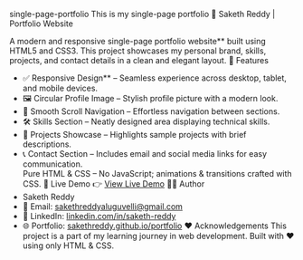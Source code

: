  single-page-portfolio
This is my single-page portfolio
🌟 Saketh Reddy | Portfolio Website

A modern and responsive single-page portfolio website** built using HTML5 and CSS3. This project showcases my personal brand, skills, projects, and contact details in a clean and elegant layout.
 🚀 Features

- ✅ Responsive Design** – Seamless experience across desktop, tablet, and mobile devices.  
- 🖼️ Circular Profile Image – Stylish profile picture with a modern look.  
- 🎨 Smooth Scroll Navigation – Effortless navigation between sections.  
- 🛠️ Skills Section – Neatly designed area displaying technical skills.  
- 📂 Projects Showcase – Highlights sample projects with brief descriptions.  
- 📞 Contact Section – Includes email and social media links for easy communication.  
      Pure HTML & CSS – No JavaScript; animations & transitions crafted with CSS.
 🔗 Live Demo
👉 [View Live Demo](https://sakethreddy.github.io/portfolio)
 👨‍💻 Author
- Saketh Reddy
- 📧 Email: sakethreddyaluguvelli@gmail.com  
- 💼 LinkedIn: [linkedin.com/in/saketh-reddy](https://linkedin.com/in/saketh-reddy-aluguvelli-2233752a0)  
- 🌐 Portfolio: [sakethreddy.github.io/portfolio](https://sakethreddy.github.io/portfolio)
❤️ Acknowledgements
This project is a part of my learning journey in web development. Built with ❤️ using only HTML & CSS.
